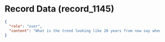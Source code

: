 # Record Data (record_1145)

```json
{
  "role": "user",
  "content": "What is the trend looking like 20 years from now say when i have children even assuming next year.. and then they go to college in 2045\n"
}
```
